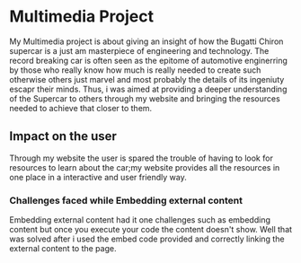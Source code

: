 # Multimedia Project
  My Multimedia project is about giving an insight of how the Bugatti Chiron supercar is a just am masterpiece of engineering and technology.
  The record breaking car is often  seen as the epitome of automotive enginerring by those who really know how much is really needed to create such otherwise others just marvel and most probably the details of its ingeniuty escapr their minds.
  Thus, i was aimed at providing a deeper understanding of the Supercar to others through my website and bringing the resources needed to achieve that closer to them.
## Impact on the user
  Through my website the user is spared the trouble of having to look for resources to learn about the car;my website provides all the resources in one place in a interactive and user friendly way.

### Challenges faced while Embedding external content
Embedding external content had it one challenges such as embedding content but once you execute your code the content doesn't show.
Well that was solved after i used the embed code provided and correctly linking the external content to the page. 

